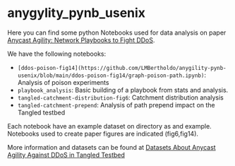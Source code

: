 # anygylity_pynb_usenix
Here you can find some python Notebooks used for data analysis on paper [Anycast Agility: Network Playbooks to Fight DDoS](https://arxiv.org/abs/2006.14058#:~:text=IP%20anycast%20is%20used%20for,%2DService%20(DDoS)%20attacks).

We have the following notebooks:

- ``[ddos-poison-fig14](https://github.com/LMBertholdo/anygility-pynb-usenix/blob/main/ddos-poison-fig14/graph-poison-path.ipynb)``: Analysis of poison experiments
- ``playbook_analysis``: Basic building of a playbook from stats and analysis.
- ``tangled-catchment-distribution-fig6``: Catchment distribution analysis
- ``tangled-catchment-prepend``: Analysis of path prepend impact on the Tangled testbed

Each notebook have an example dataset on directory as and example. Notebooks used to create paper figures are indicated (fig6,fig14).

More information and datasets can be found at [Datasets About Anycast Agility Against DDoS in Tangled Testbed](https://ant.isi.edu/datasets/anycast/anycast_against_ddos/tangled/index.html)
